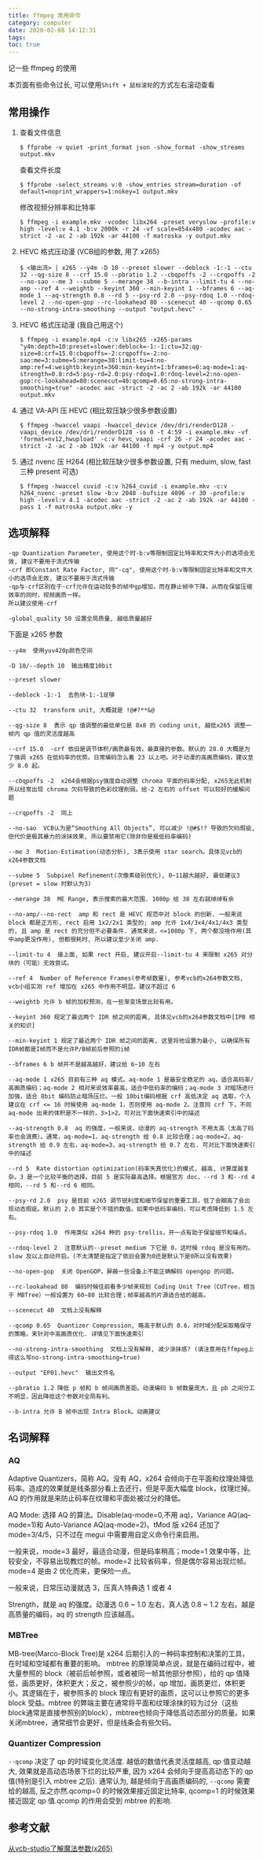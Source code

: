 ```yaml
---
title: ffmpeg 常用命令
category: computer
date: 2020-02-08 14:12:31
tags:
toc: true
---
```


记一些 ffmpeg 的使用

本页面有些命令过长, 可以使用`Shift + 鼠标滚轮`的方式左右滚动查看

<!-- more -->

## 常用操作

1. 查看文件信息
   ```console
   $ ffprobe -v quiet -print_format json -show_format -show_streams output.mkv
   ```
   查看文件长度
   ```console
   $ ffprobe -select_streams v:0 -show_entries stream=duration -of default=noprint_wrappers=1:nokey=1 output.mkv
   ```
   修改视频分辨率和比特率
   ```console
   $ ffmpeg -i example.mkv -vcodec libx264 -preset veryslow -profile:v high -level:v 4.1 -b:v 2000k -r 24 -vf scale=854x480 -acodec aac -strict -2 -ac 2 -ab 192k -ar 44100 -f matroska -y output.mkv
   ```
2. HEVC 格式压动漫 (VCB组的参数, 用了 x265)
   ```console
   $ <输出流> | x265 --y4m -D 10 --preset slower --deblock -1:-1 --ctu 32 --qg-size 8 --crf 15.0 --pbratio 1.2 --cbqpoffs -2 --crqpoffs -2 --no-sao --me 3 --subme 5 --merange 38 --b-intra --limit-tu 4 --no-amp --ref 4 --weightb --keyint 360 --min-keyint 1 --bframes 6 --aq-mode 1 --aq-strength 0.8 --rd 5 --psy-rd 2.0 --psy-rdoq 1.0 --rdoq-level 2 --no-open-gop --rc-lookahead 80 --scenecut 40 --qcomp 0.65 --no-strong-intra-smoothing --output "output.hevc" -
   ```
3. HEVC 格式压动漫 (我自己用这个)
   ```console
   $ ffmpeg -i example.mp4 -c:v libx265 -x265-params "y4m:depth=10:preset=slower:deblock=-1:-1:ctu=32:qg-size=8:crf=15.0:cbqpoffs=-2:crqpoffs=-2:no-sao:me=3:subme=5:merange=38:limit-tu=4:no-amp:ref=4:weightb:keyint=360:min-keyint=1:bframes=6:aq-mode=1:aq-strength=0.8:rd=5:psy-rd=2.0:psy-rdoq=1.0:rdoq-level=2:no-open-gop:rc-lookahead=80:scenecut=40:qcomp=0.65:no-strong-intra-smoothing=true" -acodec aac -strict -2 -ac 2 -ab 192k -ar 44100 output.mkv
   ```
4. 通过 VA-API 压 HEVC (相比软压缺少很多参数设置)
   ```console
   $ ffmpeg -hwaccel vaapi -hwaccel_device /dev/dri/renderD128 -vaapi_device /dev/dri/renderD128 -ss 0 -t 4:59 -i example.mkv -vf 'format=nv12,hwupload' -c:v hevc_vaapi -crf 26 -r 24 -acodec aac -strict -2 -ac 2 -ab 192k -ar 44100 -f mp4 -y output.mp4
   ```
5. 通过 nvenc 压 H264 (相比软压缺少很多参数设置, 只有 meduim, slow, fast 三种 present 可选)
   ```console
   $ ffmpeg -hwaccel cuvid -c:v h264_cuvid -i example.mkv -c:v h264_nvenc -preset slow -b:v 2048 -bufsize 4096 -r 30 -profile:v high -level:v 4.1 -acodec aac -strict -2 -ac 2 -ab 192k -ar 44100 -pass 1 -f matroska output.mkv -y
   ```

## 选项解释

```
-qp Quantization Parameter, 使用这个时-b:v等限制固定比特率和文件大小的选项会无效, 建议不要用于流式传输
-crf 即Constant Rate Factor, 同"-cq", 使用这个时-b:v等限制固定比特率和文件大小的选项会无效, 建议不要用于流式传输
-qp与-crf区别在于-crf允许在运动较多的帧中gp增加，而在静止帧中下降，从而在保留压缩效率的同时，视频画质一样。
所以建议使用-crf

-global_quality 50 设置全局质量, 越低质量越好
```

下面是 x265 参数

```
--y4m  使用yuv420p颜色空间

-D 10/--depth 10  输出精度10bit

--preset slower

--deblock -1:-1  去色块-1:-1足够

--ctu 32  transform unit, 大概就是 !@#?**&@

--qg-size 8  表示 qp 值调整的最低单位是 8x8 的 coding unit, 越低x265 调整一帧内 qp 值的灵活度越高

--crf 15.0  -crf 依旧是调节体积/画质最有效，最直接的参数。默认的 28.0 大概是为了强调 x265 在低码率的优势。日常编码怎么着 23 以上吧。对于动漫的高画质编码，建议至少 8.0 起。

--cbqpoffs -2  x264会根据psy强度自动调整 chroma 平面的码率分配, x265无此机制所以经常出现 chroma 欠码导致的色彩纹理削弱。给-2 左右的 offset 可以较好的缓解问题

--crqpoffs -2  同上

--no-sao  VCB认为是“Smoothing All Objects”, 可以减少 !@#$!? 导致的欠码瑕疵, 但代价是极其暴力的涂抹效果, 所以要禁用它(除非你是极低码率编码)

--me 3  Motion-Estimation(动态分析), 3表示使用 star search。具体见vcb的x264参数文档

--subme 5  Subpixel Refinement(次像素级别优化), 0~11越大越好, 最低建议3 (preset = slow 时默认为3)

--merange 38  ME Range, 表示搜索的最大范围. 1080p 给 38 左右就绰绰有余

--no-amp/--no-rect  amp 和 rect 是 HEVC 规范中对 block 的创新. 一般来说 block 都是正方形, rect 启用 1x2/2x1 类型的; amp 允许 1x4/3x4/4x1/4x3 类型的, 且 amp 是 rect 的充分但不必要条件. 通常来说，<=1080p 下, 两个都没啥作用(其中amp更没作用), 但都很耗时, 所以建议至少关闭 amp.

--limit-tu 4  接上面, 如果 rect 开启, 建议开启--limit-tu 4 来限制 x265 对分块的（可能）无效尝试。

--ref 4  Number of Reference Frames(参考帧数量), 参考vcb的x264参数文档, vcb小组实测 ref 增加在 x265 中作用不明显。建议不超过 6

--weightb 允许 b 帧的加权预测，在一些渐变场景比较有用。

--keyint 360 规定了最远两个 IDR 帧之间的距离, 具体见vcb的x264参数文档中[IPB 相关的知识]

--min-keyint 1 规定了最近两个 IDR 帧之间的距离, 这里将他设置为最小, 以确保所有IDR帧都是I帧而不是允许P/B帧前后参照的i帧

--bframes 6 b 帧并不是越高越好，建议给 6~10 左右

--aq-mode 1 x265 目前有三种 aq 模式。aq-mode 1 是最安全稳定的 aq，适合高码率/高画质编码；aq-mode 2 相对来说效率最高，适合中低码率的编码；aq-mode 3 对暗场进行加强，适合 8bit 编码防止暗场压烂。一般 10bit编码根据 crf 高低决定 aq 选取，个人建议在 crf <= 16 时候使用 aq-mode 1，否则使用 aq-mode 2。注意同 crf 下，不同 aq-mode 出来的体积是不一样的，3>1>2。可对比下面快速索引中的描述

--aq-strength 0.8  aq 的强度，一般来说，动漫的 aq-strength 不用太高（太高了码率也会浪费）。通常，aq-mode=1，aq-strength 给 0.8 比较合理；aq-mode=2，aq-strength 给 0.9 左右，aq-mode=3，aq-strength 给 0.7 左右. 可对比下面快速索引中的描述

--rd 5  Rate distortion optimization(码率失真优化)的模式, 越高, 计算度越复杂。3 是一个比较平衡的选择。目前 5 是实际最高选择。根据官方 doc，--rd 3 和--rd 4 相同，--rd 5 和--rd 6 相同。

--psy-rd 2.0  psy 是目前 x265 调节锐利度和细节保留的重要工具，低了会糊高了会出现动态瑕疵。默认的 2.0 其实是个不错的数值。如果中低码率编码，可以考虑降低到 1.5 左右。

--psy-rdoq 1.0  作用类似 x264 种的 psy-trellis，开一点有助于保留细节和噪点。

--rdoq-level 2  注意默认的--preset medium 下它是 0，这时候 rdoq 是没有用的。slow 及以上自动开启。(不太清楚是指定了依旧会置为0还是默认下是0所以没有效果)

--no-open-gop  关闭 OpenGOP，屏蔽一些设备上不能正确解码 opengop 的问题。

--rc-lookahead 80  编码时候往前看多少帧来规划 Coding Unit Tree（CUTree，相当于 MBTree）一般设置为 60~80 比较合理；帧率越高的片源适合给的越高。

--scenecut 40  文档上没有解释

--qcomp 0.65  Quantizer Compression, 略高于默认的 0.6，对时域分配采取略保守的策略，来针对中高画质优化. 详情见下面快速索引

--no-strong-intra-smoothing  文档上没有解释, 减少涂抹感? (请注意用在ffmpeg上得这么写no-strong-intra-smoothing=true)

--output "EP01.hevc"  输出文件名

--pbratio 1.2 降低 p 帧和 b 帧间画质差距。动漫编码 b 帧数量庞大，且 pb 之间分工不明显，因此降低这个参数对全局有利。

--b-intra 允许 B 帧中出现 Intra Block。动画建议
```

## 名词解释

### AQ

Adaptive Quantizers，简称 AQ。没有 AQ，x264 会倾向于在平面和纹理处降低码率。造成的效果就是线条部分看上去还行，但是平面大幅度 block，纹理烂掉。AQ 的作用就是来防止码率在纹理和平面处被过分的降低。

AQ Mode: 选择 AQ 的算法。Disable(aq-mode=0,不用 aq)，Variance AQ(aq-mode=1)和 Auto-Variance AQ(aq-mode=2)。tMod 版 x264 还加了 mode=3/4/5，只不过在 megui 中需要用自定义命令行来启用。

一般来说，mode=3 最好，最适合动漫，但是码率稍高；mode=1 效果中等，比较安全，不容易出现教烂的帧。mode=2 比较省码率，但是偶尔容易出现烂帧。mode=4 是由 2 优化而来，更保险一点。

一般来说，日常压动漫就选 3，压真人特典选 1 或者 4

Strength，就是 aq 的强度。动漫选 0.6 \~ 1.0 左右，真人选 0.8 \~ 1.2 左右。越是高质量的编码，aq 的 strength 应该越高。

### MBTree

MB-tree(Marco-Block Tree)是 x264 后期引入的一种码率控制和决策的工具，在时域和空域都有重要的影响。
mbtree 的原理简单点说，就是在编码过程中，被大量参照的 block（被前后帧参照，或者被同一帧其他部分参照），给的 qp 值降低，画质更好，体积更大；反之，被参照少的帧，qp 增加，画质更烂，体积更小。其逻辑在于，被参照多的 block 理应有更好的画质，这可以让参照它的更多 block 受益。mbtree 的弊端主要在通常将平面和纹理涂抹的较为过分（这些block通常是直接参照别的block），mbtree也倾向于降低高动态部分的质量。如果关闭mbtree，通常细节会更好，但是线条会有些欠码。

### Quantizer Compression

`--qcomp` 决定了 qp 的时域变化灵活度. 越低的数值代表灵活度越高, qp 值变动越大, 效果就是高动态场景下烂的比较严重, 因为 x264 会倾向于提高高动态下的 qp 值(特别是引入 mbtree 之后).
通常认为, 越是倾向于高画质编码的, `--qcomp` 需要给的越高, 反之亦然.qcomp=0 的时候效果接近固定比特率, qcomp=1 的时候效果接近固定 qp 值.qcomp 的作用会受到 mbtree 的影响.

## 参考文献

[从vcb-studio了解魔法参数(x265)](https://vcb-s.nmm-hd.org/Dark%20Shrine/%5BVCB-Studio%5D%5B%E6%95%99%E7%A8%8B10%5Dx265%202.9%E5%8F%82%E6%95%B0%E8%AE%BE%E7%BD%AE/%5BVCB-Studio%5D%5B%E6%95%99%E7%A8%8B10%5Dx265%202.9%E5%8F%82%E6%95%B0%E8%AE%BE%E7%BD%AE.pdf)